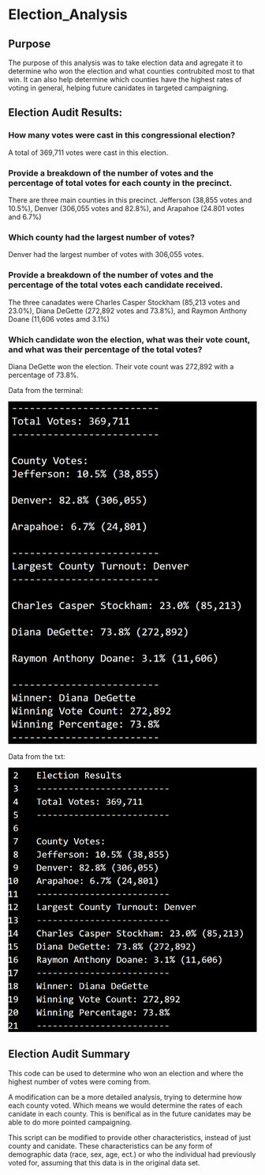 # Election_Analysis
## Purpose

The purpose of this analysis was to take election data and agregate it to determine who won the election and what counties contrubited most to that win. It can also help determine which counties have the highest rates of voting in general, helping future canidates in targeted campaigning. 

## Election Audit Results:
### How many votes were cast in this congressional election?

A total of 369,711 votes were cast in this election.
### Provide a breakdown of the number of votes and the percentage of total votes for each county in the precinct.

There are three main counties in this precinct. Jefferson (38,855 votes and 10.5%), Denver (306,055 votes and 82.8%), and Arapahoe (24.801 votes and 6.7%)
### Which county had the largest number of votes?

Denver had the largest number of votes with 306,055 votes. 
### Provide a breakdown of the number of votes and the percentage of the total votes each candidate received.

The three canadates were Charles Casper Stockham (85,213 votes and 23.0%), Diana DeGette (272,892 votes and 73.8%), and Raymon Anthony Doane (11,606 votes amd 3.1%)
### Which candidate won the election, what was their vote count, and what was their percentage of the total votes?

Diana DeGette won the election. Their vote count was 272,892 with a percentage of 73.8%.


Data from the terminal:

![TerminalData.png](Resources/TerminalData.png)

Data from the txt: 

![txtdata.png](Resources/txtdata.png)

## Election Audit Summary
This code can be used to determine who won an election and where the highest number of votes were coming from. 

A modification can be a more detailed analysis, trying to determine how each county voted. Which means we would determine the rates of each canidate in each county. This is benifical as in the future canidates may be able to do more pointed campaigning. 

This script can be modified to provide other characteristics, instead of just county and canidate. These characteristics can be any form of demographic data (race, sex, age, ect.) or who the individual had previously voted for, assuming that this data is in the original data set. 


